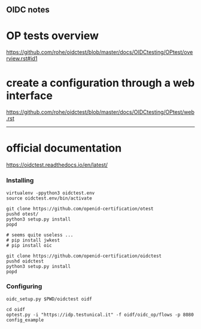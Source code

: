 OIDC notes
----------

# OP tests overview
https://github.com/rohe/oidctest/blob/master/docs/OIDCtesting/OPtest/overview.rst#id1

# create a configuration through a web interface
https://github.com/rohe/oidctest/blob/master/docs/OIDCtesting/OPtest/web.rst

--------------------------------------------

# official documentation
https://oidctest.readthedocs.io/en/latest/


### Installing
````
virtualenv -ppython3 oidctest.env
source oidctest.env/bin/activate

git clone https://github.com/openid-certification/otest
pushd otest/
python3 setup.py install
popd

# seems quite useless ...
# pip install jwkest
# pip install oic

git clone https://github.com/openid-certification/oidctest
pushd oidctest
python3 setup.py install
popd
````

### Configuring

````
oidc_setup.py $PWD/oidctest oidf

cd oidf
optest.py -i "https://idp.testunical.it" -f oidf/oidc_op/flows -p 8080 config_example
````
